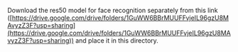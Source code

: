 Download the res50 model for face recognition separately from this link ([https://drive.google.com/drive/folders/1GuWW6BBrMUUFFvjeIL96gzU8MAvyzZ3F?usp=sharing](https://drive.google.com/drive/folders/1GuWW6BBrMUUFFvjeIL96gzU8MAvyzZ3F?usp=sharing)) and place it in this directory.